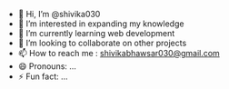 - 👋 Hi, I’m @shivika030
- 👀 I’m interested in expanding my knowledge
- 🌱 I’m currently learning web development
- 💞️ I’m looking to collaborate on other projects
- 📫 How to reach me : shivikabhawsar030@gmail.com
- 😄 Pronouns: ...
- ⚡ Fun fact: ...

<!---
shivika030/shivika030 is a ✨ special ✨ repository because its `README.md` (this file) appears on your GitHub profile.
You can click the Preview link to take a look at your changes.
--->
